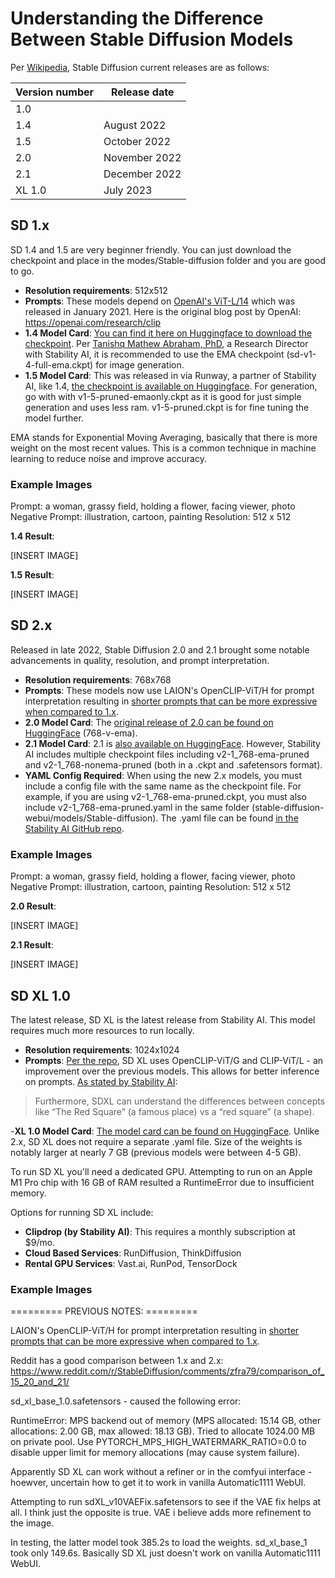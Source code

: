# Understanding the Difference Between Stable Diffusion Models

Per [Wikipedia](https://en.wikipedia.org/wiki/Stable_Diffusion#Releases), Stable Diffusion current releases are as follows:

| Version number | Release date |
| --- | --- |
| 1.0 |  |
| 1.4 | August 2022 |
| 1.5 | October 2022 |
| 2.0 | November 2022 |
| 2.1 | December 2022 |
| XL 1.0 | July 2023 |

## SD 1.x

SD 1.4 and 1.5 are very beginner friendly. You can just download the checkpoint and place in the modes/Stable-diffusion folder and you are good to go.  

- **Resolution requirements**: 512x512
- **Prompts**: These models depend on [OpenAI's ViT-L/14](https://huggingface.co/openai/clip-vit-large-patch14) which was released in January 2021.  Here is the original blog post by OpenAI: https://openai.com/research/clip
- **1.4 Model Card**: [You can find it here on Huggingface to download the checkpoint](https://huggingface.co/CompVis/stable-diffusion-v-1-4-original). Per [Tanishq Mathew Abraham, PhD](https://twitter.com/iScienceLuvr/status/1601011140934664193), a Research Director with Stability AI, it is recommended to use the EMA checkpoint (sd-v1-4-full-ema.ckpt) for image generation.  
- **1.5 Model Card**: This was released in via Runway, a partner of Stability AI, like 1.4, [the checkpoint is available on Huggingface](https://huggingface.co/runwayml/stable-diffusion-v1-5). For generation, go with with v1-5-pruned-emaonly.ckpt as it is good for just simple generation and uses less ram.  v1-5-pruned.ckpt is for fine tuning the model further.

EMA stands for Exponential Moving Averaging, basically that there is more weight on the most recent values.  This is a common technique in machine learning to reduce noise and improve accuracy.

### Example Images

Prompt: a woman, grassy field, holding a flower, facing viewer, photo
Negative Prompt: illustration, cartoon, painting
Resolution: 512 x 512

**1.4 Result**:

[INSERT IMAGE]

**1.5 Result**:

[INSERT IMAGE]

## SD 2.x

Released in late 2022, Stable Diffusion 2.0 and 2.1 brought some notable advancements in quality, resolution, and prompt interpretation.

- **Resolution requirements**: 768x768
- **Prompts**: These models now use LAION's OpenCLIP-ViT/H for prompt interpretation resulting in [shorter prompts that can be more expressive when compared to 1.x](https://stability.ai/blog/stablediffusion2-1-release7-dec-2022).
- **2.0 Model Card**: The [original release of 2.0 can be found on HuggingFace](https://huggingface.co/stabilityai/stable-diffusion-2) (768-v-ema). 
- **2.1 Model Card**: 2.1 is [also available on HuggingFace](https://huggingface.co/stabilityai/stable-diffusion-2-1). However, Stability AI includes multiple checkpoint files including v2-1_768-ema-pruned and v2-1_768-nonema-pruned (both in a .ckpt and .safetensors format).
- **YAML Config Required**: When using the new 2.x models, you must include a config file with the same name as the checkpoint file.  For example, if you are using v2-1_768-ema-pruned.ckpt, you must also include v2-1_768-ema-pruned.yaml in the same folder (stable-diffusion-webui/models/Stable-diffusion).  The .yaml file can be found [in the Stability AI GitHub repo](https://github.com/Stability-AI/stablediffusion/blob/main/configs/stable-diffusion/v2-inference-v.yaml). 

### Example Images

Prompt: a woman, grassy field, holding a flower, facing viewer, photo
Negative Prompt: illustration, cartoon, painting
Resolution: 512 x 512

**2.0 Result**:

[INSERT IMAGE]

**2.1 Result**:

[INSERT IMAGE]

## SD XL 1.0

The latest release, SD XL is the latest release from Stability AI. This model requires much more resources to run locally. 

- **Resolution requirements**: 1024x1024
- **Prompts**: [Per the repo](https://github.com/Stability-AI/generative-models), SD XL uses OpenCLIP-ViT/G and CLIP-ViT/L - an improvement over the previous models. This allows for better inference on prompts.  [As stated by Stability AI](https://stability.ai/blog/stable-diffusion-sdxl-1-announcement):

> Furthermore, SDXL can understand the differences between concepts like “The Red Square” (a famous place) vs a “red square” (a shape).

-**XL 1.0 Model Card**: [The model card can be found on HuggingFace](https://huggingface.co/stabilityai/stable-diffusion-xl-base-1.0).  Unlike 2.x, SD XL does not require a separate .yaml file.  Size of the weights is notably larger at nearly 7 GB (previous models were between 4-5 GB).

To run SD XL you'll need a dedicated GPU.  Attempting to run on an Apple M1 Pro chip with 16 GB of RAM resulted a RuntimeError due to insufficient memory.  

Options for running SD XL include:
- **Clipdrop (by Stability AI)**: This requires a monthly subscription at $9/mo.
- **Cloud Based Services**: RunDiffusion, ThinkDiffusion
- **Rental GPU Services**: Vast.ai, RunPod, TensorDock

### Example Images



========= PREVIOUS NOTES: =========

 LAION's OpenCLIP-ViT/H for prompt interpretation resulting in [shorter prompts that can be more expressive when compared to 1.x](https://stability.ai/blog/stablediffusion2-1-release7-dec-2022).

Reddit has a good comparison between 1.x and 2.x: https://www.reddit.com/r/StableDiffusion/comments/zfra79/comparison_of_15_20_and_21/

sd_xl_base_1.0.safetensors - caused the following error:

RuntimeError: MPS backend out of memory (MPS allocated: 15.14 GB, other allocations: 2.00 GB, max allowed: 18.13 GB). Tried to allocate 1024.00 MB on private pool. Use PYTORCH_MPS_HIGH_WATERMARK_RATIO=0.0 to disable upper limit for memory allocations (may cause system failure).

Apparently SD XL can work without a refiner or in the comfyui interface - hoewver, uncertain how to get it to work in vanilla Automatic1111 WebUI.


Attempting to run sdXL_v10VAEFix.safetensors to see if the VAE fix helps at all.  I think just the opposite is true.  VAE i believe adds more refinement to the image.

In testing, the latter model took 385.2s to load the weights.  sd_xl_base_1 took only 149.6s.  Basically SD XL just doesn't work on vanilla Automatic1111 WebUI.  
